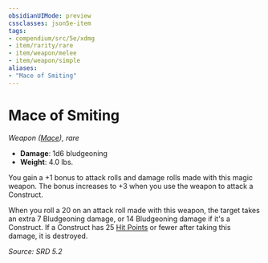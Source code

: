 ```yaml
---
obsidianUIMode: preview
cssclasses: json5e-item
tags:
- compendium/src/5e/xdmg
- item/rarity/rare
- item/weapon/melee
- item/weapon/simple
aliases: 
- "Mace of Smiting"
---
```

# Mace of Smiting
*Weapon ([Mace](compendium/items/mace-xphb.md)), rare*  

- **Damage**: 1d6 bludgeoning
- **Weight**: 4.0 lbs.

You gain a +1 bonus to attack rolls and damage rolls made with this magic weapon. The bonus increases to +3 when you use the weapon to attack a Construct.

When you roll a 20 on an attack roll made with this weapon, the target takes an extra 7 Bludgeoning damage, or 14 Bludgeoning damage if it's a Construct. If a Construct has 25 [Hit Points](rules/variant-rules/hit-points-xphb.md) or fewer after taking this damage, it is destroyed.

*Source: SRD 5.2*